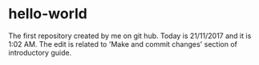 # hello-world
The first repository created by me on git hub. Today is 21/11/2017 and it is 1:02 AM.
The edit is related to 'Make and commit changes' section of introductory guide.
